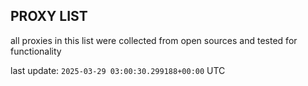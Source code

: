 ## PROXY LIST

all proxies in this list were collected from open sources and tested for functionality

last update: `2025-03-29 03:00:30.299188+00:00` UTC